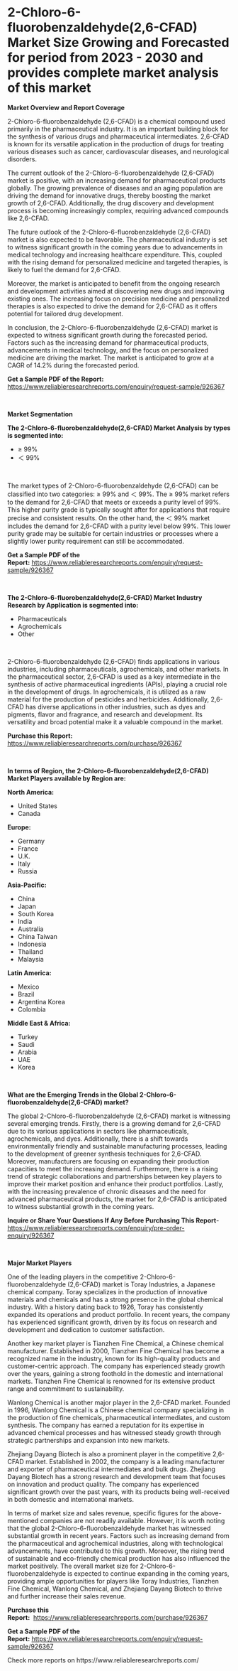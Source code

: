 <p><h1>2-Chloro-6-fluorobenzaldehyde(2,6-CFAD) Market Size Growing and Forecasted for period from 2023 - 2030 and provides complete market analysis of this market</h1></p><p><strong>Market Overview and Report Coverage</strong></p>
<p><p>2-Chloro-6-fluorobenzaldehyde (2,6-CFAD) is a chemical compound used primarily in the pharmaceutical industry. It is an important building block for the synthesis of various drugs and pharmaceutical intermediates. 2,6-CFAD is known for its versatile application in the production of drugs for treating various diseases such as cancer, cardiovascular diseases, and neurological disorders.</p><p>The current outlook of the 2-Chloro-6-fluorobenzaldehyde (2,6-CFAD) market is positive, with an increasing demand for pharmaceutical products globally. The growing prevalence of diseases and an aging population are driving the demand for innovative drugs, thereby boosting the market growth of 2,6-CFAD. Additionally, the drug discovery and development process is becoming increasingly complex, requiring advanced compounds like 2,6-CFAD.</p><p>The future outlook of the 2-Chloro-6-fluorobenzaldehyde (2,6-CFAD) market is also expected to be favorable. The pharmaceutical industry is set to witness significant growth in the coming years due to advancements in medical technology and increasing healthcare expenditure. This, coupled with the rising demand for personalized medicine and targeted therapies, is likely to fuel the demand for 2,6-CFAD.</p><p>Moreover, the market is anticipated to benefit from the ongoing research and development activities aimed at discovering new drugs and improving existing ones. The increasing focus on precision medicine and personalized therapies is also expected to drive the demand for 2,6-CFAD as it offers potential for tailored drug development.</p><p>In conclusion, the 2-Chloro-6-fluorobenzaldehyde (2,6-CFAD) market is expected to witness significant growth during the forecasted period. Factors such as the increasing demand for pharmaceutical products, advancements in medical technology, and the focus on personalized medicine are driving the market. The market is anticipated to grow at a CAGR of 14.2% during the forecasted period.</p></p>
<p><strong>Get a Sample PDF of the Report:</strong> <a href="https://www.reliableresearchreports.com/enquiry/request-sample/926367">https://www.reliableresearchreports.com/enquiry/request-sample/926367</a></p>
<p>&nbsp;</p>
<p><strong>Market Segmentation</strong></p>
<p><strong>The 2-Chloro-6-fluorobenzaldehyde(2,6-CFAD) Market Analysis by types is segmented into:</strong></p>
<p><ul><li>≥ 99%</li><li>＜ 99%</li></ul></p>
<p>&nbsp;</p>
<p><p>The market types of 2-Chloro-6-fluorobenzaldehyde (2,6-CFAD) can be classified into two categories: ≥ 99% and ＜ 99%. The ≥ 99% market refers to the demand for 2,6-CFAD that meets or exceeds a purity level of 99%. This higher purity grade is typically sought after for applications that require precise and consistent results. On the other hand, the ＜ 99% market includes the demand for 2,6-CFAD with a purity level below 99%. This lower purity grade may be suitable for certain industries or processes where a slightly lower purity requirement can still be accommodated.</p></p>
<p><strong>Get a Sample PDF of the Report:</strong>&nbsp;<a href="https://www.reliableresearchreports.com/enquiry/request-sample/926367">https://www.reliableresearchreports.com/enquiry/request-sample/926367</a></p>
<p>&nbsp;</p>
<p><strong>The 2-Chloro-6-fluorobenzaldehyde(2,6-CFAD) Market Industry Research by Application is segmented into:</strong></p>
<p><ul><li>Pharmaceuticals</li><li>Agrochemicals</li><li>Other</li></ul></p>
<p>&nbsp;</p>
<p><p>2-Chloro-6-fluorobenzaldehyde (2,6-CFAD) finds applications in various industries, including pharmaceuticals, agrochemicals, and other markets. In the pharmaceutical sector, 2,6-CFAD is used as a key intermediate in the synthesis of active pharmaceutical ingredients (APIs), playing a crucial role in the development of drugs. In agrochemicals, it is utilized as a raw material for the production of pesticides and herbicides. Additionally, 2,6-CFAD has diverse applications in other industries, such as dyes and pigments, flavor and fragrance, and research and development. Its versatility and broad potential make it a valuable compound in the market.</p></p>
<p><strong>Purchase this Report:</strong>&nbsp; <a href="https://www.reliableresearchreports.com/purchase/926367">https://www.reliableresearchreports.com/purchase/926367</a></p>
<p>&nbsp;</p>
<p><strong>In terms of Region, the 2-Chloro-6-fluorobenzaldehyde(2,6-CFAD) Market Players available by Region are:</strong></p>
<p>
    <p> <strong> North America: </strong>
        <ul>
            <li>United States</li>
            <li>Canada</li>
        </ul>
        </p> 
    <p> <strong> Europe: </strong>
        <ul>
            <li>Germany</li>
            <li>France</li>
            <li>U.K.</li>
            <li>Italy</li>
            <li>Russia</li>
        </ul>
        </p> 
    <p> <strong> Asia-Pacific: </strong>
        <ul>
            <li>China</li>
            <li>Japan</li>
            <li>South Korea</li>
            <li>India</li>
            <li>Australia</li>
            <li>China Taiwan</li>
            <li>Indonesia</li>
            <li>Thailand</li>
            <li>Malaysia</li>
        </ul>
        </p> 
    <p> <strong> Latin America: </strong>
        <ul>
            <li>Mexico</li>
            <li>Brazil</li>
            <li>Argentina Korea</li>
            <li>Colombia</li>
        </ul>
        </p> 
    <p> <strong> Middle East & Africa: </strong>
        <ul>
            <li>Turkey</li>
            <li>Saudi</li>
            <li>Arabia</li>
            <li>UAE</li>
            <li>Korea</li>
        </ul>
    </p>
    </p>
<p>&nbsp;</p>
<p><strong>What are the Emerging Trends in the Global 2-Chloro-6-fluorobenzaldehyde(2,6-CFAD) market?</strong></p>
<p><p>The global 2-Chloro-6-fluorobenzaldehyde (2,6-CFAD) market is witnessing several emerging trends. Firstly, there is a growing demand for 2,6-CFAD due to its various applications in sectors like pharmaceuticals, agrochemicals, and dyes. Additionally, there is a shift towards environmentally friendly and sustainable manufacturing processes, leading to the development of greener synthesis techniques for 2,6-CFAD. Moreover, manufacturers are focusing on expanding their production capacities to meet the increasing demand. Furthermore, there is a rising trend of strategic collaborations and partnerships between key players to improve their market position and enhance their product portfolios. Lastly, with the increasing prevalence of chronic diseases and the need for advanced pharmaceutical products, the market for 2,6-CFAD is anticipated to witness substantial growth in the coming years.</p></p>
<p><strong>Inquire or Share Your Questions If Any Before Purchasing This Report</strong>- <a href="https://www.reliableresearchreports.com/enquiry/pre-order-enquiry/926367">https://www.reliableresearchreports.com/enquiry/pre-order-enquiry/926367</a></p>
<p>&nbsp;</p>
<p><strong>Major Market Players</strong></p>
<p><p>One of the leading players in the competitive 2-Chloro-6-fluorobenzaldehyde (2,6-CFAD) market is Toray Industries, a Japanese chemical company. Toray specializes in the production of innovative materials and chemicals and has a strong presence in the global chemical industry. With a history dating back to 1926, Toray has consistently expanded its operations and product portfolio. In recent years, the company has experienced significant growth, driven by its focus on research and development and dedication to customer satisfaction.</p><p>Another key market player is Tianzhen Fine Chemical, a Chinese chemical manufacturer. Established in 2000, Tianzhen Fine Chemical has become a recognized name in the industry, known for its high-quality products and customer-centric approach. The company has experienced steady growth over the years, gaining a strong foothold in the domestic and international markets. Tianzhen Fine Chemical is renowned for its extensive product range and commitment to sustainability.</p><p>Wanlong Chemical is another major player in the 2,6-CFAD market. Founded in 1996, Wanlong Chemical is a Chinese chemical company specializing in the production of fine chemicals, pharmaceutical intermediates, and custom synthesis. The company has earned a reputation for its expertise in advanced chemical processes and has witnessed steady growth through strategic partnerships and expansion into new markets.</p><p>Zhejiang Dayang Biotech is also a prominent player in the competitive 2,6-CFAD market. Established in 2002, the company is a leading manufacturer and exporter of pharmaceutical intermediates and bulk drugs. Zhejiang Dayang Biotech has a strong research and development team that focuses on innovation and product quality. The company has experienced significant growth over the past years, with its products being well-received in both domestic and international markets.</p><p>In terms of market size and sales revenue, specific figures for the above-mentioned companies are not readily available. However, it is worth noting that the global 2-Chloro-6-fluorobenzaldehyde market has witnessed substantial growth in recent years. Factors such as increasing demand from the pharmaceutical and agrochemical industries, along with technological advancements, have contributed to this growth. Moreover, the rising trend of sustainable and eco-friendly chemical production has also influenced the market positively. The overall market size for 2-Chloro-6-fluorobenzaldehyde is expected to continue expanding in the coming years, providing ample opportunities for players like Toray Industries, Tianzhen Fine Chemical, Wanlong Chemical, and Zhejiang Dayang Biotech to thrive and further increase their sales revenue.</p></p>
<p><strong>Purchase this Report:</strong>&nbsp;&nbsp;<a href="https://www.reliableresearchreports.com/purchase/926367">https://www.reliableresearchreports.com/purchase/926367</a></p>
<p></p>
<p><strong>Get a Sample PDF of the Report:</strong>&nbsp;<a href="https://www.reliableresearchreports.com/enquiry/request-sample/926367">https://www.reliableresearchreports.com/enquiry/request-sample/926367</a></p>
<p>Check more reports on https://www.reliableresearchreports.com/</p>